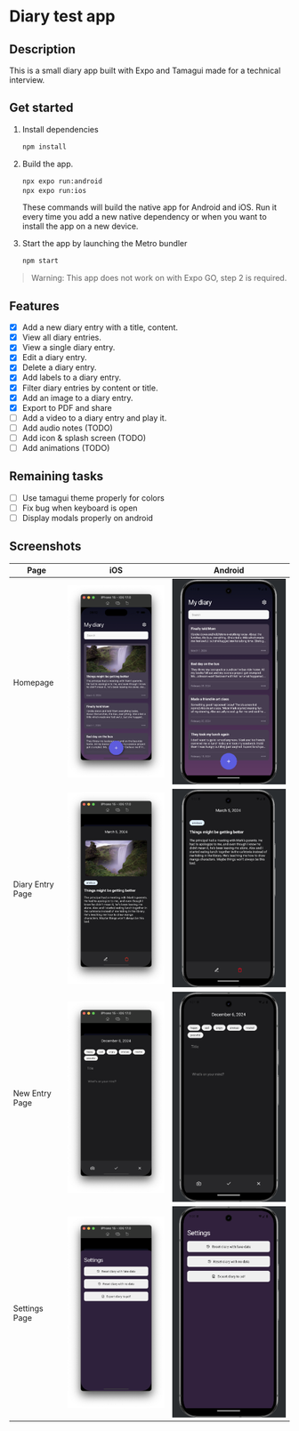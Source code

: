 # Diary test app

## Description

This is a small diary app built with Expo and Tamagui made for a technical interview.

## Get started

1. Install dependencies

   ```bash
   npm install
   ```

2. Build the app.

   ```bash
   npx expo run:android
   npx expo run:ios
   ```

   These commands will build the native app for Android and iOS. Run it every time you add a new native dependency or when you want to install the app on a new device.

3. Start the app by launching the Metro bundler

   ```bash
   npm start
   ```

> Warning: This app does not work on with Expo GO, step 2 is required.

## Features

- [x] Add a new diary entry with a title, content.
- [x] View all diary entries.
- [x] View a single diary entry.
- [x] Edit a diary entry.
- [x] Delete a diary entry.
- [x] Add labels to a diary entry.
- [x] Filter diary entries by content or title.
- [x] Add an image to a diary entry.
- [x] Export to PDF and share
- [ ] Add a video to a diary entry and play it.
- [ ] Add audio notes (TODO)
- [ ] Add icon & splash screen (TODO)
- [ ] Add animations (TODO)

## Remaining tasks

- [ ] Use tamagui theme properly for colors
- [ ] Fix bug when keyboard is open
- [ ] Display modals properly on android

## Screenshots

| Page             | iOS                                               | Android                                                   |
| ---------------- | ------------------------------------------------- | --------------------------------------------------------- |
| Homepage         | ![Homepage iOS](./screenshots/ios-home.png)       | ![Homepage Android](./screenshots/android-home.png)       |
| Diary Entry Page | ![Entry iOS](./screenshots/ios-entry-details.png) | ![Entry Android](./screenshots/android-entry-details.png) |
| New Entry Page   | ![New Entry iOS](./screenshots/ios-new-entry.png) | ![New Entry Android](./screenshots/android-new-entry.png) |
| Settings Page    | ![Settings iOS](./screenshots/ios-settings.png)   | ![Settings Android](./screenshots/android-settings.png)   |
